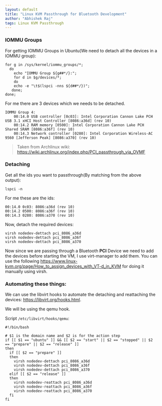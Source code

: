 ```yaml
---
layout: default
title: "Linux KVM Passthrough for Bluetooth Development"
author: "Abhishek Raj"
tags: Linux KVM Passthrough
---
```


### IOMMU Groups
For getting IOMMU Groups in Ubuntu(We need to detach all the devices in a IOMMU group):
```shell
for g in /sys/kernel/iommu_groups/*;
  do 
    echo "IOMMU Group ${g##*/}:";
    for d in $g/devices/*;
    do
    echo -e "\t$(lspci -nns ${d##*/})";
   done;
done;
```

For me there are 3 devices which we needs to be detached.
```
IOMMU Group 4:
	00:14.0 USB controller [0c03]: Intel Corporation Cannon Lake PCH USB 3.1 xHCI Host Controller [8086:a36d] (rev 10)
	00:14.2 RAM memory [0500]: Intel Corporation Cannon Lake PCH Shared SRAM [8086:a36f] (rev 10)
	00:14.3 Network controller [0280]: Intel Corporation Wireless-AC 9560 [Jefferson Peak] [8086:a370] (rev 10)
```

> Taken from Archlinux wiki: https://wiki.archlinux.org/index.php/PCI_passthrough_via_OVMF

### Detaching
Get all the ids you want to passthrough(By matching from the above output):
```shell
lspci -n
```
For me these are the ids:
```
00:14.0 0c03: 8086:a36d (rev 10)
00:14.2 0500: 8086:a36f (rev 10)
00:14.3 0280: 8086:a370 (rev 10)
```

Now, detach the required devices:
```shell
virsh nodedev-dettach pci_8086_a36d
virsh nodedev-dettach pci_8086_a36f
virsh nodedev-dettach pci_8086_a370
```

Now since we are passing through a Bluetooth **PCI** Device we need to add the devices before starting the VM, I use virt-manager to add them. You can use the following https://www.linux-kvm.org/page/How_to_assign_devices_with_VT-d_in_KVM for doing it manually using virsh.

### Automating these things:
We can use the libvirt hooks to automate the detaching and reattaching the devices: https://libvirt.org/hooks.html.

We will be using the qemu hook.

Script `/etc/libvirt/hooks/qemu`:

```shell
#!/bin/bash

# $1 is the domain name and $2 is for the action step
if [[ $1 == "ubuntu" ]] && [[ $2 == "start" || $2 == "stopped" || $2 == "prepare" || $2 == "release" ]]
then
  if [[ $2 == "prepare" ]]
  then
    virsh nodedev-dettach pci_8086_a36d
    virsh nodedev-dettach pci_8086_a36f
    virsh nodedev-dettach pci_8086_a370
  elif [[ $2 == "release" ]]
  then
    virsh nodedev-reattach pci_8086_a36d
    virsh nodedev-reattach pci_8086_a36f
    virsh nodedev-reattach pci_8086_a370
  fi
fi
```
